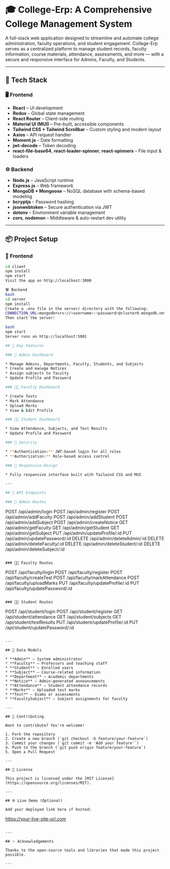 # 🎓 College-Erp: A Comprehensive College Management System

A full-stack web application designed to streamline and automate college administration, faculty operations, and student engagement. College-Erp serves as a centralized platform to manage student records, faculty information, course materials, attendance, assessments, and more — with a secure and responsive interface for Admins, Faculty, and Students.

---

## 🚀 Tech Stack

### 🖥️ Frontend

- **React** – UI development
- **Redux** – Global state management
- **React Router** – Client-side routing
- **Material UI (MUI)** – Pre-built, accessible components
- **Tailwind CSS + Tailwind Scrollbar** – Custom styling and modern layout
- **Axios** – API request handler
- **Moment.js** – Date formatting
- **jwt-decode** – Token decoding
- **react-file-base64**, **react-loader-spinner**, **react-spinners** – File input & loaders

### ⚙️ Backend

- **Node.js** – JavaScript runtime
- **Express.js** – Web framework
- **MongoDB + Mongoose** – NoSQL database with schema-based modeling
- **bcryptjs** – Password hashing
- **jsonwebtoken** – Secure authentication via JWT
- **dotenv** – Environment variable management
- **cors**, **nodemon** – Middleware & auto-restart dev utility

---

## 📦 Project Setup

### 🔧 Frontend

```bash
cd client
npm install
npm start
Visit the app on http://localhost:3000

🛠️ Backend
bash
cd server
npm install
Create a .env file in the server/ directory with the following:
CONNECTION_URL=mongodb+srv://<username>:<password>@cluster0.mongodb.net/your-db
Then start the server:

bash
npm start
Server runs on http://localhost:5001

## 🧩 Key Features

### 👑 Admin Dashboard

* Manage Admins, Departments, Faculty, Students, and Subjects
* Create and manage Notices
* Assign subjects to faculty
* Update Profile and Password

### 👨‍🏫 Faculty Dashboard

* Create Tests
* Mark Attendance
* Upload Marks
* View & Edit Profile

### 👨‍🎓 Student Dashboard

* View Attendance, Subjects, and Test Results
* Update Profile and Password

### 🔐 Security

* **Authentication:** JWT-based login for all roles
* **Authorization:** Role-based access control

### 📱 Responsive Design

* Fully responsive interface built with Tailwind CSS and MUI

---

## 🔌 API Endpoints

### 👑 Admin Routes

```
POST    /api/admin/login
POST    /api/admin/register
POST    /api/admin/addFaculty
POST    /api/admin/addStudent
POST    /api/admin/addSubject
POST    /api/admin/createNotice
GET     /api/admin/getFaculty
GET     /api/admin/getStudent
GET     /api/admin/getSubject
PUT     /api/admin/updateProfile/:id
PUT     /api/admin/updatePassword/:id
DELETE  /api/admin/deleteAdmin/:id
DELETE  /api/admin/deleteFaculty/:id
DELETE  /api/admin/deleteStudent/:id
DELETE  /api/admin/deleteSubject/:id
```

### 👨‍🏫 Faculty Routes

```
POST    /api/faculty/login
POST    /api/faculty/register
POST    /api/faculty/createTest
POST    /api/faculty/markAttendance
POST    /api/faculty/uploadMarks
PUT     /api/faculty/updateProfile/:id
PUT     /api/faculty/updatePassword/:id
```

### 👨‍🎓 Student Routes

```
POST    /api/student/login
POST    /api/student/register
GET     /api/student/attendance
GET     /api/student/subjects
GET     /api/student/testResults
PUT     /api/student/updateProfile/:id
PUT     /api/student/updatePassword/:id
```

---

## 🧠 Data Models

* **Admin** – System administrator
* **Faculty** – Professors and teaching staff
* **Student** – Enrolled users
* **Subject** – Course-related information
* **Department** – Academic departments
* **Notice** – Admin-generated announcements
* **Attendance** – Student attendance records
* **Marks** – Uploaded test marks
* **Test** – Exams or assessments
* **FacultySubject** – Subject assignments for faculty

---

## 🤝 Contributing

Want to contribute? You're welcome!

1. Fork the repository
2. Create a new branch (`git checkout -b feature/your-feature`)
3. Commit your changes (`git commit -m 'Add your feature'`)
4. Push to the branch (`git push origin feature/your-feature`)
5. Open a Pull Request

---

## 📄 License

This project is licensed under the [MIT License](https://opensource.org/licenses/MIT).

---

## 🌐 Live Demo (Optional)

Add your deployed link here if hosted:

```
https://your-live-site-url.com
```

---

## ✨ Acknowledgements

Thanks to the open-source tools and libraries that made this project possible.

---

```



